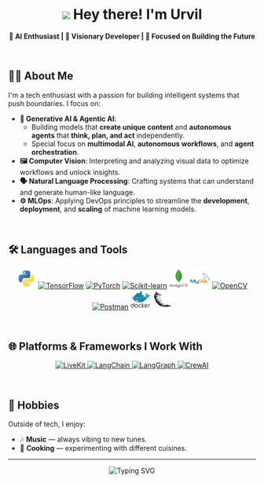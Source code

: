 <h1 align="center">
  <img src="https://emojis.slackmojis.com/emojis/images/1531849430/4246/blob-sunglasses.gif?1531849430" width="35"/> 
  Hey there! I'm Urvil
</h1>

<p align="center">
  <b>🚀 AI Enthusiast | 🧠 Visionary Developer | 🎯 Focused on Building the Future</b>
</p>

<br>

## 👨‍💻 About Me
I'm a tech enthusiast with a passion for building intelligent systems that push boundaries. I focus on:

- **🧠 Generative AI & Agentic AI**: 
  - Building models that **create unique content** and **autonomous agents** that **think, plan, and act** independently.
  - Special focus on **multimodal AI**, **autonomous workflows**, and **agent orchestration**.
- **🖼️ Computer Vision**: Interpreting and analyzing visual data to optimize workflows and unlock insights.
- **🗣️ Natural Language Processing**: Crafting systems that can understand and generate human-like language.
- **⚙️ MLOps**: Applying DevOps principles to streamline the **development**, **deployment**, and **scaling** of machine learning models.

<br>

## 🛠️ Languages and Tools
<p align="center">
  <a href="https://www.python.org" target="_blank"><img src="https://raw.githubusercontent.com/devicons/devicon/master/icons/python/python-original.svg" alt="Python" width="40" height="40"/></a>  
  <a href="https://www.tensorflow.org" target="_blank"><img src="https://www.vectorlogo.zone/logos/tensorflow/tensorflow-icon.svg" alt="TensorFlow" width="40" height="40"/></a>  
  <a href="https://pytorch.org/" target="_blank"><img src="https://www.vectorlogo.zone/logos/pytorch/pytorch-icon.svg" alt="PyTorch" width="40" height="40"/></a>  
  <a href="https://scikit-learn.org/" target="_blank"><img src="https://upload.wikimedia.org/wikipedia/commons/0/05/Scikit_learn_logo_small.svg" alt="Scikit-learn" width="40" height="40"/></a>  
  <a href="https://www.mongodb.com/" target="_blank"><img src="https://raw.githubusercontent.com/devicons/devicon/master/icons/mongodb/mongodb-original-wordmark.svg" alt="MongoDB" width="40" height="40"/></a>  
  <a href="https://www.mysql.com/" target="_blank"><img src="https://raw.githubusercontent.com/devicons/devicon/master/icons/mysql/mysql-original-wordmark.svg" alt="MySQL" width="40" height="40"/></a>  
  <a href="https://opencv.org/" target="_blank"><img src="https://www.vectorlogo.zone/logos/opencv/opencv-icon.svg" alt="OpenCV" width="40" height="40"/></a>  
  <a href="https://www.postman.com/" target="_blank"><img src="https://www.vectorlogo.zone/logos/getpostman/getpostman-icon.svg" alt="Postman" width="40" height="40"/></a>  
  <a href="https://www.docker.com/" target="_blank"><img src="https://raw.githubusercontent.com/devicons/devicon/master/icons/docker/docker-original-wordmark.svg" alt="Docker" width="40" height="40"/></a>  
  <a href="https://flask.palletsprojects.com/" target="_blank"><img src="https://raw.githubusercontent.com/devicons/devicon/master/icons/flask/flask-original.svg" alt="Flask" width="40" height="40"/></a>  
</p>

<br>

## 🌐 Platforms & Frameworks I Work With
<p align="center">
  <a href="https://livekit.io/" target="_blank">
    <img src="https://upload.wikimedia.org/wikipedia/commons/8/88/LiveKit_Logo.png" alt="LiveKit" width="100" height="40"/>
  </a>
  <a href="https://www.langchain.dev/" target="_blank">
    <img src="https://raw.githubusercontent.com/langchain-ai/langchain/master/docs/static/images/langchain-logo.png" alt="LangChain" width="100" height="40"/>
  </a>
  <a href="https://langgraph.dev/" target="_blank">
    <img src="https://raw.githubusercontent.com/langgraph-ai/langgraph/main/docs/static/logo.png" alt="LangGraph" width="100" height="40"/>
  </a>
  <a href="https://crewai.com/" target="_blank">
    <img src="https://crewai.com/favicon.png" alt="CrewAI" width="40" height="40"/>
  </a>
</p>



<br>

## 🎵 Hobbies
Outside of tech, I enjoy:
- 🎶 **Music** — always vibing to new tunes.
- 🍳 **Cooking** — experimenting with different cuisines.

---

<p align="center">
  <img src="https://readme-typing-svg.herokuapp.com?font=Fira+Code&duration=4000&pause=1000&center=true&vCenter=true&multiline=true&width=700&height=100&lines=Let's+build+something+amazing+together!;Feel+free+to+connect+%F0%9F%91%87" alt="Typing SVG">
</p>
